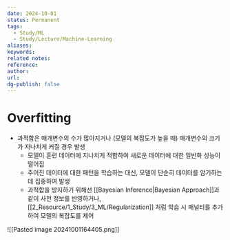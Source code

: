 ```yaml
---
date: 2024-10-01
status: Permanent
tags:
  - Study/ML
  - Study/Lecture/Machine-Learning
aliases: 
keywords: 
related notes: 
reference: 
author: 
url: 
dg-publish: false
---
```

# Overfitting
- 과적합은 매개변수의 수가 많아지거나 (모델의 복잡도가 높을 때) 매개변수의 크기가 지나치게 커질 경우 발생
	- 모델이 훈련 데이터에 지나치게 적합하여 새로운 데이터에 대한 일반화 성능이 떨어짐
	- 주어진 데이터에 대한 패턴을 학습하는 대신, 모델이 단순히 데이터를 암기하는 데 집중하여 발생
	- 과적합을 방지하기 위해선 [[Bayesian Inference|Bayesian Approach]]과 같이 사전 정보를 반영하거나, [[2_Resource/1_Study/3_ML/Regularization]] 처럼 학습 시 패널티를 추가하여 모델의 복잡도를 제어

![[Pasted image 20241001164405.png]]

